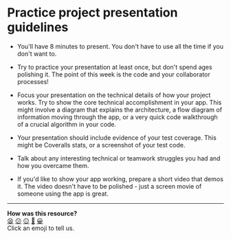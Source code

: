 # Practice project presentation guidelines

* You'll have 8 minutes to present.  You don't have to use all the time if you don't want to.

* Try to practice your presentation at least once, but don't spend ages polishing it.  The point of this week is the code and your collaborator processes!

* Focus your presentation on the technical details of how your project works.  Try to show the core technical accomplishment in your app.  This might involve a diagram that explains the architecture, a flow diagram of information moving through the app, or a very quick code walkthrough of a crucial algorithm in your code.

* Your presentation should include evidence of your test coverage.  This might be Coveralls stats, or a screenshot of your test code.

* Talk about any interesting technical or teamwork struggles you had and how you overcame them.

* If you'd like to show your app working, prepare a short video that demos it.  The video doesn't have to be polished - just a screen movie of someone using the app is great.

<!-- BEGIN GENERATED SECTION DO NOT EDIT -->

---

**How was this resource?**  
[😫](https://airtable.com/shrUJ3t7KLMqVRFKR?prefill_Repository=makersacademy/course&prefill_File=practice_project_week/presentation_guidelines.md&prefill_Sentiment=😫) [😕](https://airtable.com/shrUJ3t7KLMqVRFKR?prefill_Repository=makersacademy/course&prefill_File=practice_project_week/presentation_guidelines.md&prefill_Sentiment=😕) [😐](https://airtable.com/shrUJ3t7KLMqVRFKR?prefill_Repository=makersacademy/course&prefill_File=practice_project_week/presentation_guidelines.md&prefill_Sentiment=😐) [🙂](https://airtable.com/shrUJ3t7KLMqVRFKR?prefill_Repository=makersacademy/course&prefill_File=practice_project_week/presentation_guidelines.md&prefill_Sentiment=🙂) [😀](https://airtable.com/shrUJ3t7KLMqVRFKR?prefill_Repository=makersacademy/course&prefill_File=practice_project_week/presentation_guidelines.md&prefill_Sentiment=😀)  
Click an emoji to tell us.

<!-- END GENERATED SECTION DO NOT EDIT -->
